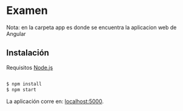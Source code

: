 # Examen

Nota: en la carpeta app es donde se encuentra la aplicacion web de Angular

## Instalación

Requisitos [Node.js](http://nodejs.org/) 

```sh

$ npm install
$ npm start
```

La aplicación corre en: [localhost:5000](http://localhost:5000/).
